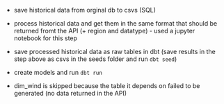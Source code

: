 - save historical data from orginal db to csvs (SQL)
- process historical data and get them in the same format that should be returned fromt the API (+ region and datatype) - used a jupyter notebook for this step
- save processed historical data as raw tables in dbt (save results in the step above as csvs in the seeds folder and run `dbt seed`)
- create models and run `dbt run`

- dim_wind is skipped because the table it depends on failed to be generated (no data returned in the API)